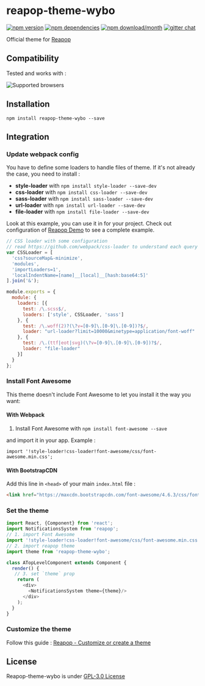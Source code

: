 # reapop-theme-wybo

[![npm version](https://img.shields.io/npm/v/reapop-theme-wybo.svg?style=flat-square)](https://www.npmjs.com/package/reapop-theme-wybo) [![npm dependencies](https://img.shields.io/david/LouisBarranqueiro/reapop-theme-wybo.svg?style=flat-square)](https://www.npmjs.com/package/reapop-theme-wybo) [![npm download/month](https://img.shields.io/npm/dm/reapop-theme-wybo.svg?style=flat-square)](https://www.npmjs.com/package/reapop-theme-wybo) [![gitter chat](https://img.shields.io/gitter/room/LouisBarranqueiro/reapop-theme-wybo.svg?style=flat-square)](https://gitter.im/LouisBarranqueiro/reapop-theme-wybo)

Official theme for [Reapop](https://github.com/LouisBarranqueiro/reapop) 

## Compatibility

Tested and works with :

![Supported browsers](https://reapop-theme-wybo.s3.eu-central-1.amazonaws.com/supported-browsers.jpg)

## Installation

```
npm install reapop-theme-wybo --save
```

## Integration

### Update webpack config

You have to define some loaders to handle files of theme. If it's not already the case, you need to install :

 - **style-loader** with `npm install style-loader --save-dev`
 - **css-loader** with `npm install css-loader --save-dev`
 - **sass-loader** with `npm install sass-loader --save-dev`
 - **url-loader** with `npm install url-loader --save-dev`
 - **file-loader** with `npm install file-loader --save-dev`

Look at this example, you can use it in for your project. Check out configuration of [Reapop Demo](https://github.com/LouisBarranqueiro/reapop) to see a complete example.

``` js
// CSS loader with some configuration
// read https://github.com/webpack/css-loader to understand each query parameters
var CSSLoader = [
  'css?sourceMap&-minimize',
  'modules',
  'importLoaders=1',
  'localIndentName=[name]__[local]__[hash:base64:5]'
].join('&');

module.exports = {
  module: {
    loaders: [{
      test: /\.scss$/,
      loaders: ['style', CSSLoader, 'sass']
    }, {
      test: /\.woff(2)?(\?v=[0-9]\.[0-9]\.[0-9])?$/,
      loader: "url-loader?limit=10000&minetype=application/font-woff"
    }, {
      test: /\.(ttf|eot|svg)(\?v=[0-9]\.[0-9]\.[0-9])?$/,
      loader: "file-loader"
    }]
  }
};
```

### Install Font Awesome

This theme doesn't include Font Awesome to let you install it the way you want:

#### With Webpack

1. Install Font Awesome with `npm install font-awesome --save` 

and import it in your app. Example :

```
import '!style-loader!css-loader!font-awesome/css/font-awesome.min.css';
```

#### With BootstrapCDN

Add this line in `<head>` of your main `index.html` file :
``` html 
<link href="https://maxcdn.bootstrapcdn.com/font-awesome/4.6.3/css/font-awesome.min.css" rel="stylesheet">
```


### Set the theme

``` js
import React, {Component} from 'react';
import NotificationsSystem from 'reapop';
// 1. import Font Awesome
import '!style-loader!css-loader!font-awesome/css/font-awesome.min.css';
// 2. import reapop theme
import theme from 'reapop-theme-wybo';

class ATopLevelComponent extends Component {
  render() { 
   // 3. set `theme` prop
    return (
      <div>
        <NotificationsSystem theme={theme}/>
      </div>
    );
  }
}
```

### Customize the theme

Follow this guide : [Reapop - Customize or create a theme](https://github.com/LouisBarranqueiro/reapop/blob/master/docs/api.md#customize-or-create-a-theme)


## License 

Reapop-theme-wybo is under [GPL-3.0 License](https://github.com/LouisBarranqueiro/reapop-theme-wybo/blob/master/LICENSE)